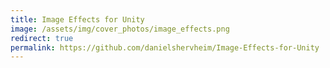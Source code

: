 ```yaml
---
title: Image Effects for Unity
image: /assets/img/cover_photos/image_effects.png
redirect: true
permalink: https://github.com/danielshervheim/Image-Effects-for-Unity
---
```

